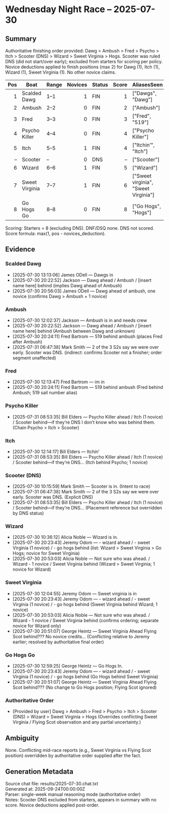 # Wednesday Night Race – 2025-07-30

<!-- markdownlint-disable MD013 -->

## Summary

Authoritative finishing order provided: Dawg > Ambush > Fred > Psycho > Itch > Scooter (DNS) > Wizard > Sweet Virginia > Hogs. Scooter was ruled DNS (did not start/over early); excluded from starters for scoring per policy. Novice deductions applied to finish positions (max 2) for Dawg (1), Itch (1), Wizard (1), Sweet Virginia (1). No other novice claims.

| Pos | Boat | Range | Novices | Status | Score | AliasesSeen |
|---:|---|---|---:|---|---:|---|
| 1 | Scalded Dawg | 1–1 | 1 | FIN | 1 | ["Dawgs", "Dawg"] |
| 2 | Ambush | 2–2 | 0 | FIN | 2 | ["Ambush"] |
| 3 | Fred | 3–3 | 0 | FIN | 3 | ["Fred", "519"] |
| 4 | Psycho Killer | 4–4 | 0 | FIN | 4 | ["Psycho Killer"] |
| 5 | Itch | 5–5 | 1 | FIN | 4 | ["Itchin’", "Itch"] |
| – | Scooter | – | 0 | DNS | – | ["Scooter"] |
| 6 | Wizard | 6–6 | 1 | FIN | 5 | ["Wizard"] |
| 7 | Sweet Virginia | 7–7 | 1 | FIN | 6 | ["Sweet virginia", "Sweet Virginia"] |
| 8 | Go Hogs Go | 8–8 | 0 | FIN | 8 | ["Go Hogs", "Hogs"] |

Scoring: Starters = 8 (excluding DNS). DNF/DSQ none. DNS not scored. Score formula: max(1, pos - novices_deduction).

## Evidence

### Scalded Dawg

- [2025-07-30 13:13:06] James ODell — Dawgs in
- [2025-07-30 20:22:52] Jackson — Dawg ahead / Ambush / [insert name here] behind (implies Dawg ahead of Ambush)
- [2025-07-30 20:56:03] James ODell — Dawg ahead of ambush, one novice (confirms Dawg > Ambush + 1 novice)

### Ambush

- [2025-07-30 12:02:37] Jackson — Ambush is in and needs crew
- [2025-07-30 20:22:52] Jackson — Dawg ahead / Ambush / [insert name here] behind (Ambush between Dawg and unknown)
- [2025-07-30 20:24:11] Fred Bartrom — 519 behind ambush (places Fred after Ambush)
- [2025-07-31 06:47:38] Mark Smith — 2 of the 3 S2s say we were over early. Scooter was DNS. (indirect: confirms Scooter not a finisher; order segment unaffected)

### Fred

- [2025-07-30 12:13:47] Fred Bartrom — im in
- [2025-07-30 20:24:11] Fred Bartrom — 519 behind ambush (Fred behind Ambush; 519 sail number alias)

### Psycho Killer

- [2025-07-31 08:53:35] Bill Elders — Psycho Killer ahead / Itch (1 novice) / Scooter behind—if they’re DNS I don’t know who was behind them. (Chain Psycho > Itch > Scooter)

### Itch

- [2025-07-30 12:14:17] Bill Elders — Itchin’
- [2025-07-31 08:53:35] Bill Elders — Psycho Killer ahead / Itch (1 novice) / Scooter behind—if they’re DNS... (Itch behind Psycho; 1 novice)

### Scooter (DNS)

- [2025-07-30 10:15:59] Mark Smith — Scooter is in. (Intent to race)
- [2025-07-31 06:47:38] Mark Smith — 2 of the 3 S2s say we were over early. Scooter was DNS. (Explicit DNS)
- [2025-07-31 08:53:35] Bill Elders — Psycho Killer ahead / Itch (1 novice) / Scooter behind—if they’re DNS... (Placement reference but overridden by DNS status)

### Wizard

- [2025-07-30 10:36:12] Alicia Noble — Wizard is in.
- [2025-07-30 20:23:43] Jeremy Odom — - wizard ahead / - sweet Virginia (1 novice) / - go hogs behind (list: Wizard > Sweet Virginia > Go Hogs; novice for Sweet Virginia)
- [2025-07-30 20:53:03] Alicia Noble — Not sure who was ahead. / Wizard - 1 novice / Sweet Virginia behind (Wizard > Sweet Virginia; 1 novice for Wizard)

### Sweet Virginia

- [2025-07-30 12:04:55] Jeremy Odom — Sweet virginia is in
- [2025-07-30 20:23:43] Jeremy Odom — - wizard ahead / - sweet Virginia (1 novice) / - go hogs behind (Sweet Virginia behind Wizard; 1 novice)
- [2025-07-30 20:53:03] Alicia Noble — Not sure who was ahead. / Wizard - 1 novice / Sweet Virginia behind (confirms ordering; separate novice for Wizard only)
- [2025-07-30 20:51:07] George Heintz — Sweet Virginia Ahead Flying Scot behind??? No novice credits... (Conflicting relative to Jeremy earlier; resolved by authoritative final order)

### Go Hogs Go

- [2025-07-30 12:59:25] George Heintz — Go Hogs In.
- [2025-07-30 20:23:43] Jeremy Odom — - wizard ahead / - sweet Virginia (1 novice) / - go hogs behind (Go Hogs behind Sweet Virginia)
- [2025-07-30 20:51:07] George Heintz — Sweet Virginia Ahead Flying Scot behind??? (No change to Go Hogs position; Flying Scot ignored)

### Authoritative Order

- [Provided by user] Dawg > Ambush > Fred > Psycho > Itch > Scooter (DNS) > Wizard > Sweet Virginia > Hogs (Overrides conflicting Sweet Virginia / Flying Scot observation and any partial uncertainty.)

## Ambiguity

None. Conflicting mid-race reports (e.g., Sweet Virginia vs Flying Scot position) overridden by authoritative order supplied after the fact.

## Generation Metadata

Source chat file: results/2025-07-30.chat.txt  
Generated at: 2025-09-24T00:00:00Z  
Parser: single-week manual reasoning mode (authoritative order)  
Notes: Scooter DNS excluded from starters, appears in summary with no score. Novice deductions applied post-order.
